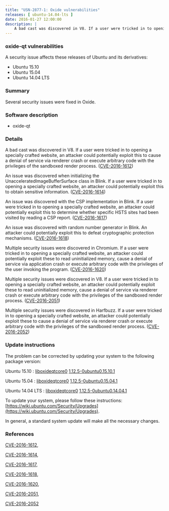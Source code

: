 ```yaml
---
title: "USN-2877-1: Oxide vulnerabilities"
releases: [ ubuntu-14.04-lts ]
date: 2016-01-27 12:00:00
description: |
    A bad cast was discovered in V8. If a user were tricked in to opening a specially crafted website, an attacker could potentially exploit this to cause a denial of service via renderer crash or execute arbitrary code with the privileges of the sandboxed render process. ([CVE-2016-1612](http://people.ubuntu.com/~ubuntu-security/cve/CVE-2016-1612))
--- 
```

 
### oxide-qt vulnerabilities

A security issue affects these releases of Ubuntu and its derivatives:

* Ubuntu 15.10
* Ubuntu 15.04
* Ubuntu 14.04 LTS

### Summary

Several security issues were fixed in Oxide. 

### Software description

* oxide-qt 

### Details

A bad cast was discovered in V8. If a user were tricked in to opening a specially crafted website, an attacker could potentially exploit this to cause a denial of service via renderer crash or execute arbitrary code with the privileges of the sandboxed render process. ([CVE-2016-1612](http://people.ubuntu.com/~ubuntu-security/cve/CVE-2016-1612))

An issue was discovered when initializing the UnacceleratedImageBufferSurface class in Blink. If a user were tricked in to opening a specially crafted website, an attacker could potentially exploit this to obtain sensitive information. ([CVE-2016-1614](http://people.ubuntu.com/~ubuntu-security/cve/CVE-2016-1614))

An issue was discovered with the CSP implementation in Blink. If a user were tricked in to opening a specially crafted website, an attacker could potentially exploit this to determine whether specific HSTS sites had been visited by reading a CSP report. ([CVE-2016-1617](http://people.ubuntu.com/~ubuntu-security/cve/CVE-2016-1617))

An issue was discovered with random number generator in Blink. An attacker could potentially exploit this to defeat cryptographic protection mechanisms. ([CVE-2016-1618](http://people.ubuntu.com/~ubuntu-security/cve/CVE-2016-1618))

Multiple security issues were discovered in Chromium. If a user were tricked in to opening a specially crafted website, an attacker could potentially exploit these to read uninitialized memory, cause a denial of service via application crash or execute arbitrary code with the privileges of the user invoking the program. ([CVE-2016-1620](http://people.ubuntu.com/~ubuntu-security/cve/CVE-2016-1620))

Multiple security issues were discovered in V8. If a user were tricked in to opening a specially crafted website, an attacker could potentially exploit these to read uninitialized memory, cause a denial of service via renderer crash or execute arbitrary code with the privileges of the sandboxed render process. ([CVE-2016-2051](http://people.ubuntu.com/~ubuntu-security/cve/CVE-2016-2051))

Multiple security issues were discovered in Harfbuzz. If a user were tricked in to opening a specially crafted website, an attacker could potentially exploit these to cause a denial of service via renderer crash or execute arbitrary code with the privileges of the sandboxed render process. ([CVE-2016-2052](http://people.ubuntu.com/~ubuntu-security/cve/CVE-2016-2052)) 

### Update instructions

The problem can be corrected by updating your system to the following package version:

Ubuntu 15.10
 : [liboxideqtcore0](https://launchpad.net/ubuntu/+source/oxide-qt) <span> [1.12.5-0ubuntu0.15.10.1](https://launchpad.net/ubuntu/+source/oxide-qt/1.12.5-0ubuntu0.15.10.1) </span> 

Ubuntu 15.04
 : [liboxideqtcore0](https://launchpad.net/ubuntu/+source/oxide-qt) <span> [1.12.5-0ubuntu0.15.04.1](https://launchpad.net/ubuntu/+source/oxide-qt/1.12.5-0ubuntu0.15.04.1) </span> 

Ubuntu 14.04 LTS
 : [liboxideqtcore0](https://launchpad.net/ubuntu/+source/oxide-qt) <span> [1.12.5-0ubuntu0.14.04.1](https://launchpad.net/ubuntu/+source/oxide-qt/1.12.5-0ubuntu0.14.04.1) </span> 

To update your system, please follow these instructions: [https://wiki.ubuntu.com/Security/Upgrades](https://wiki.ubuntu.com/Security/Upgrades).

In general, a standard system update will make all the necessary changes. 

### References

 [CVE-2016-1612](http://people.ubuntu.com/~ubuntu-security/cve/CVE-2016-1612), 

 [CVE-2016-1614](http://people.ubuntu.com/~ubuntu-security/cve/CVE-2016-1614), 

 [CVE-2016-1617](http://people.ubuntu.com/~ubuntu-security/cve/CVE-2016-1617), 

 [CVE-2016-1618](http://people.ubuntu.com/~ubuntu-security/cve/CVE-2016-1618), 

 [CVE-2016-1620](http://people.ubuntu.com/~ubuntu-security/cve/CVE-2016-1620), 

 [CVE-2016-2051](http://people.ubuntu.com/~ubuntu-security/cve/CVE-2016-2051), 

 [CVE-2016-2052](http://people.ubuntu.com/~ubuntu-security/cve/CVE-2016-2052)
 
